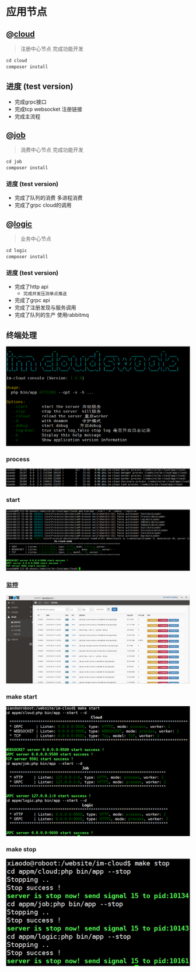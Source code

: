 应用节点
==============

## @[cloud](./cloud)
> 注册中心节点
完成功能开发
```php
cd cloud
composer install
```
## 进度 (test version)
- 完成grpc接口
- 完成tcp  websocket 注册链接
- 完成主流程

## @[job](./job)
> 消费中心节点
完成功能开发
```php
cd job
composer install
```
### 进度 (test version)
- 完成了队列的消费 多进程消费
- 完成了grpc cloud的调用

## @[logic](./logic)
> 业务中心节点
```php
cd logic
composer install
```
### 进度 (test version)
- 完成了http api
    -   `完成并发压测单点推送`
- 完成了grpc api
- 完成了注册发现与服务调用
- 完成了队列的生产 使用rabbitmq

## 终端处理
![](../resource/console.png)
### process
![](../resource/process.png)
### start
![](../resource/start.png)
### 监控
![](../resource/monitor.png)
### make start
![](../resource/makestart.png)
### make stop
![](../resource/makestop.png)

